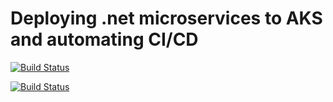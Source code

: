 # Deploying .net microservices to AKS and automating CI/CD

[![Build Status](https://dev.azure.com/daramezani/shopping/_apis/build/status/shoppingclient-pipeline?branchName=main)](https://dev.azure.com/daramezani/shopping/_build/latest?definitionId=5&branchName=main)

[![Build Status](https://dev.azure.com/daramezani/shopping/_apis/build/status/shoppingapi-pipeline?branchName=main)](https://dev.azure.com/daramezani/shopping/_build/latest?definitionId=3&branchName=main)
